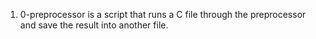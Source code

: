1. 0-preprocessor is  a script that runs a C file through the preprocessor and save the result into another file.
